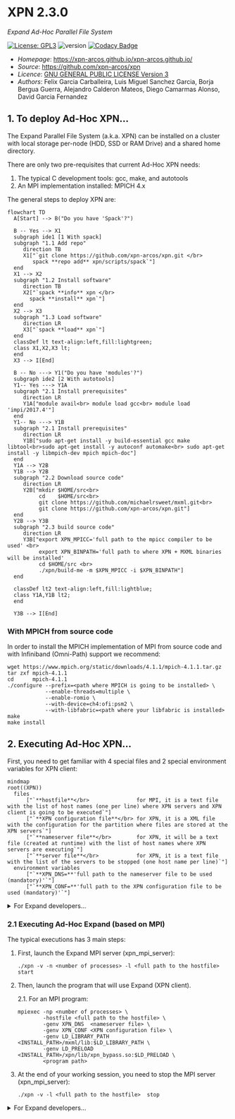 # XPN 2.3.0

*Expand Ad-Hoc Parallel File System*

[![License: GPL3](https://img.shields.io/badge/License-GPL3-blue.svg)](https://opensource.org/licenses/GPL-3.0)
![version](https://img.shields.io/badge/version-2.3.0-blue)
[![Codacy Badge](https://app.codacy.com/project/badge/Grade/ca0c40db97f64698a2db9992cafdd4ab)](https://www.codacy.com/gh/xpn-arcos/xpn/dashboard?utm_source=github.com&amp;utm_medium=referral&amp;utm_content=xpn-arcos/xpn&amp;utm_campaign=Badge_Grade)

* *Homepage*: <https://xpn-arcos.github.io/xpn-arcos.github.io/>
* *Source*:   <https://github.com/xpn-arcos/xpn>
* *Licence*:  [GNU GENERAL PUBLIC LICENSE Version 3](https://github.com/dcamarmas/xpn/blob/master/COPYING)</br>
* *Authors*:  Felix Garcia Carballeira, Luis Miguel Sanchez Garcia, Borja Bergua Guerra, Alejandro Calderon Mateos, Diego Camarmas Alonso, David Garcia Fernandez

## 1. To deploy Ad-Hoc XPN...

  The Expand Parallel File System (a.k.a. XPN) can be installed on a cluster with local storage per-node (HDD, SSD or RAM Drive) and a shared home directory.

  There are only two pre-requisites that current Ad-Hoc XPN needs:
  1. The typical C development tools: gcc, make, and autotools
  2. An MPI implementation installed: MPICH 4.x

  The general steps to deploy XPN are:
  ```mermaid
  flowchart TD
    A[Start] --> B("Do you have 'Spack'?")

    B -- Yes --> X1
    subgraph ide1 [1 With spack]
    subgraph "1.1 Add repo"
       direction TB
       X1["`git clone https://github.com/xpn-arcos/xpn.git </br>
          spack **repo add** xpn/scripts/spack`"]
    end
    X1 --> X2
    subgraph "1.2 Install software"
       direction TB
       X2["`spack **info** xpn </br>
         spack **install** xpn`"]
    end
    X2 --> X3
    subgraph "1.3 Load software"
       direction LR
       X3["`spack **load** xpn`"]
    end
    classDef lt text-align:left,fill:lightgreen;
    class X1,X2,X3 lt;
    end
    X3 --> I[End]

    B -- No ---> Y1("Do you have 'modules'?")
    subgraph ide2 [2 With autotools]
    Y1-- Yes ---> Y1A
    subgraph "2.1 Install prerequisites"
       direction LR
       Y1A["module avail<br> module load gcc<br> module load 'impi/2017.4'"]
    end
    Y1-- No ---> Y1B
    subgraph "2.1 Install prerequisites"
       direction LR
       Y1B["sudo apt-get install -y build-essential gcc make libtool<br>sudo apt-get install -y autoconf automake<br> sudo apt-get install -y libmpich-dev mpich mpich-doc"]
    end
    Y1A --> Y2B
    Y1B --> Y2B
    subgraph "2.2 Download source code"
       direction LR
       Y2B["mkdir $HOME/src<br>
            cd    $HOME/src<br>
            git clone https://github.com/michaelrsweet/mxml.git<br>
            git clone https://github.com/xpn-arcos/xpn.git"]
    end
    Y2B --> Y3B
    subgraph "2.3 build source code"
       direction LR
       Y3B["export XPN_MPICC='full path to the mpicc compiler to be used' <br>
            export XPN_BINPATH='full path to where XPN + MXML binaries will be installed'
            cd $HOME/src <br>
            ./xpn/build-me -m $XPN_MPICC -i $XPN_BINPATH"]
    end

    classDef lt2 text-align:left,fill:lightblue;
    class Y1A,Y1B lt2;
    end

    Y3B --> I[End]
  ```


### With MPICH from source code

 In order to install the MPICH implementation of MPI from source code and with Infiniband (Omni-Path) support we recommend:
 ```
 wget https://www.mpich.org/static/downloads/4.1.1/mpich-4.1.1.tar.gz
 tar zxf mpich-4.1.1
 cd      mpich-4.1.1
 ./configure --prefix=<path where MPICH is going to be installed> \
             --enable-threads=multiple \
             --enable-romio \
             --with-device=ch4:ofi:psm2 \
             --with-libfabric=<path where your libfabric is installed>
 make
 make install
 ```


## 2. Executing Ad-Hoc XPN...

First, you need to get familiar with 4 special files and 2 special environment variables for XPN client:

  ```mermaid
  mindmap
  root((XPN))
    files
        ["`**hostfile**</br>               for MPI, it is a text file with the list of host names (one per line) where XPN servers and XPN client is going to be executed`"]
        ["`**XPN configuration file**</br> for XPN, it is a XML file with the configuration for the partition where files are stored at the XPN servers`"]
        ["`**nameserver file**</br>        for XPN, it will be a text file (created at runtime) with the list of host names where XPN servers are executing`"]
        ["`**server file**</br>            for XPN, it is a text file with the list of the servers to be stopped (one host name per line)`"]
    environment variables
        ["`**XPN_DNS=**'full path to the nameserver file to be used (mandatory)'`"]
        ["`**XPN_CONF=**'full path to the XPN configuration file to be used (mandatory)'`"]
```


<details>
<summary>For Expand developers...</summary>
You need to get familiar with 4 special files and **5** special environment variables for XPN client:

  ```mermaid
  mindmap
  root((XPN))
    files
        hostfile
        xpn cfg file
        nameserver
        server file
    environment variables
        XPN_DNS
        XPN_CONF
        XPN_THREAD
        XPN_SESSION
        XPN_LOCALITY
```

The 4 special files are:
* ```<hostfile>``` for MPI, it is a text file with the list of host names (one per line) where XPN servers and XPN client is going to be executed.
* ```<XPN configuration file>``` for XPN, it is a XML file with the configuration for the partition where files are stored at the XPN servers.
* ```<nameserver file>``` for XPN, it will be a text file (created at runtime) with the list of host names where XPN servers are executing.
* ```<server file>``` for XPN is a text file with the list of the servers to be stopped (one host name per line).

And the 5 special environment variables for XPN clients are:
* ```XPN_DNS```      with the full path to the nameserver file to be used (mandatory).
* ```XPN_CONF```     with the full path to the XPN configuration file to be used (mandatory).
* ```XPN_THREAD```   with value 0 for without threads, value 1 for thread-on-demand and value 2 for pool-of-threads (optional, default: 0).
* ```XPN_SESSION```  with value 0 for without session and value 1 for with session (optional, default: 0).
* ```XPN_LOCALITY``` with value 0 for without locality and value 1 for with locality (optional, default: 0).
</details>


### 2.1 Executing Ad-Hoc Expand (based on MPI)
The typical executions has 3 main steps:
1. First, launch the Expand MPI server (xpn_mpi_server):
   ```
   ./xpn -v -n <number of processes> -l <full path to the hostfile>  start
   ```
2. Then,  launch the program that will use Expand (XPN client).
   
   2.1. For an MPI program:
   ```
   mpiexec -np <number of processes> \
           -hostfile <full path to the hostfile> \
           -genv XPN_DNS  <nameserver file> \
           -genv XPN_CONF <XPN configuration file> \
           -genv LD_LIBRARY_PATH <INSTALL_PATH>/mxml/lib:$LD_LIBRARY_PATH \
           -genv LD_PRELOAD      <INSTALL_PATH>/xpn/lib/xpn_bypass.so:$LD_PRELOAD \
           <program path>
   ```
4. At the end of your working session, you need to stop the MPI server (xpn_mpi_server):
   ```
   ./xpn -v -l <full path to the hostfile>  stop
   ```

<details>
<summary>For Expand developers...</summary>
Summary:

```mermaid
sequenceDiagram
    session        ->> xpn_mpi_server: launch the Expand MPI server
    xpn_mpi_server ->> mk_conf.sh: generate the XPN configuration file
    mk_conf.sh     ->> xpn.conf: generate the xpn.conf file
    xpn.conf      -->> xpn_mpi_server: read the XPN configuration file
    session        ->> XPN client: launch the program that will use Expand
    xpn.conf      -->> XPN client: read the XPN configuration file
    XPN client    -->> xpn_mpi_server: write and read data
    XPN client    -->> session: execution ends
    session        ->> xpn_mpi_server: stop the MPI server
```
</details>

